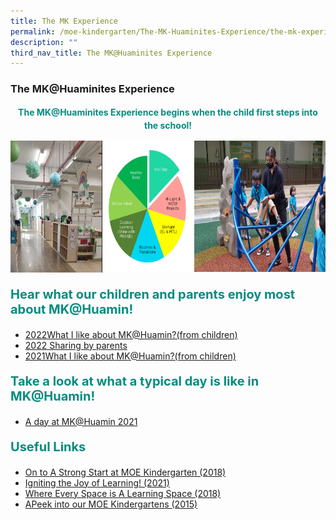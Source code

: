 ```yaml
---
title: The MK Experience
permalink: /moe-kindergarten/The-MK-Huaminites-Experience/the-mk-experience/
description: ""
third_nav_title: The MK@Huaminites Experience
---
```

### **The MK@Huaminites Experience**

<center><b><p style="color:#038C7F; line-height:1.5;">The MK@Huaminites Experience begins when the child first steps into the school!</p></b></center>

<div style="display:flex;"><a target="_blank" href="https://huaminpri.moe.edu.sg/moe-kindergarten/The-MK-Huaminites-Experience/our-learning-environment/"><img src="/images/environment.png" alt="environment" style="width:210px; height:211px;"></a><a target="_blank" href="https://huaminpri.moe.edu.sg/moe-kindergarten/The-MK-Huaminites-Experience/our-curriculum/"><img src="/images/Total MKHuamin Curriculum 2022.jpg" alt="MK Curriculum" style="width:210px; height:210px;"></a><a target="_blank" href="https://huaminpri.moe.edu.sg/moe-kindergarten/About-Us/Our-Team/our-team/"><img src="/images/Ms Kinah.jpeg" alt="MK Curriculum" style="width:300px; height:210px;"></a>
</div>

<b><p style="color:#038C7F; font-size:20px;">Hear what our children and parents enjoy most about MK@Huamin!</p></b>

- <a target="_blank" href="https://youtu.be/y-zs9jZ-hWM">2022What I like about MK@Huamin?(from children)</a></br>
- <a target="_blank" href="https://youtu.be/BUzAIlovrbc">2022 Sharing by parents</a><br>
- <a target="_blank" href="https://youtu.be/Vn4ERsVyFd0">2021What I like about MK@Huamin?(from children)</a>

<b><p style="color:#038C7F; font-size:20px;">Take a look at what a typical day is like in MK@Huamin!</p></b>

- <a target="_blank" href="https://youtu.be/k-LhbxhhPg8">A day at MK@Huamin 2021</a>

<b><p style="color:#038C7F; font-size:20px;">Useful Links</p></b>

- <a target="_blank" href="https://www.youtube.com/watch?v=R636jFF7S28">On to A Strong Start at MOE Kindergarten (2018)</a><br>
- <a target="_blank" href="https://www.youtube.com/watch?v=mghZCHtKNXc">Igniting the Joy of Learning! (2021)</a><br>
- <a target="_blank" href="https://www.youtube.com/watch?v=LockyOmaNB0">Where Every Space is A Learning Space (2018)</a><br>
- <a target="_blank" href="https://www.youtube.com/watch?v=C_ktvFYCBwo">APeek into our MOE Kindergartens (2015)</a>